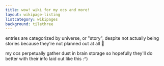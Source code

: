 ```yaml
---
title: wow! wiki for my ocs and more!
layout: wikipage-listing
listcategory: wikipages
background: tilethree
---
```


entries are categorized by universe, or "story", despite not actually being stories because they're not planned out at all 🙏

my ocs perpetually gather dust in brain storage so hopefully they'll do better with their info laid out like this :^)
